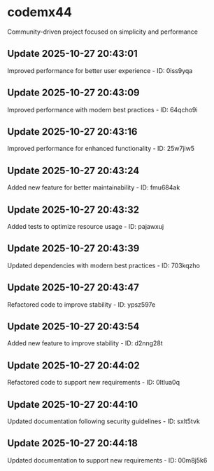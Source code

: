 # codemx44
Community-driven project focused on simplicity and performance

## Update 2025-10-27 20:43:01
Improved performance for better user experience - ID: 0iss9yqa


## Update 2025-10-27 20:43:09
Improved performance with modern best practices - ID: 64qcho9i


## Update 2025-10-27 20:43:16
Improved performance for enhanced functionality - ID: 25w7jiw5


## Update 2025-10-27 20:43:24
Added new feature for better maintainability - ID: fmu684ak


## Update 2025-10-27 20:43:32
Added tests to optimize resource usage - ID: pajawxuj


## Update 2025-10-27 20:43:39
Updated dependencies with modern best practices - ID: 703kqzho


## Update 2025-10-27 20:43:47
Refactored code to improve stability - ID: ypsz597e


## Update 2025-10-27 20:43:54
Added new feature to improve stability - ID: d2nng28t


## Update 2025-10-27 20:44:02
Refactored code to support new requirements - ID: 0ltlua0q


## Update 2025-10-27 20:44:10
Updated documentation following security guidelines - ID: sxlt5tvk


## Update 2025-10-27 20:44:18
Updated documentation to support new requirements - ID: 00m8j5k6

